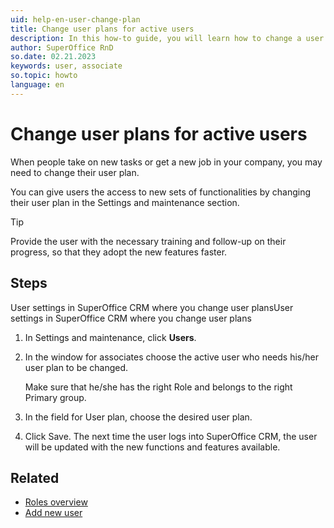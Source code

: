 ```yaml
---
uid: help-en-user-change-plan
title: Change user plans for active users
description: In this how-to guide, you will learn how to change a user plan for active users.
author: SuperOffice RnD
so.date: 02.21.2023
keywords: user, associate
so.topic: howto
language: en
---
```


# Change user plans for active users

When people take on new tasks or get a new job in your company, you may need to change their user plan.

You can give users the access to new sets of functionalities by changing their user plan in the Settings and maintenance section.

> [!TIP]
> Provide the user with the necessary training and follow-up on their progress, so that they adopt the new features faster.

## Steps

User settings in SuperOffice CRM where you change user plansUser settings in SuperOffice CRM where you change user plans

1. In Settings and maintenance, click **Users**.

2. In the window for associates choose the active user who needs his/her user plan to be changed.

    Make sure that he/she has the right Role and belongs to the right Primary group.

3. In the field for User plan, choose the desired user plan.

4. Click Save. The next time the user logs into SuperOffice CRM, the user will be updated with the new functions and features available.

## Related

* [Roles overview][2]
* [Add new user][1]

<!-- Referenced links -->
[1]: add-associate.md
[2]: role/index.md

<!-- Referenced images -->
